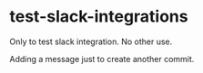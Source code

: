 # test-slack-integrations
Only to test slack integration. No other use.

Adding a message just to create another commit.
